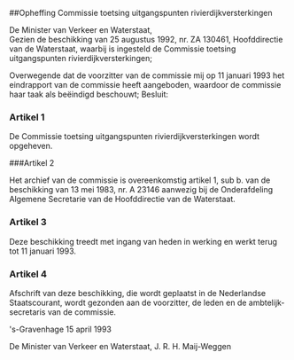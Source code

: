 <meta http-equiv='Content-Type' content='text/html; charset=utf-8' />

##Opheffing Commissie toetsing uitgangspunten rivierdijkversterkingen

De Minister van Verkeer en Waterstaat,  
Gezien de beschikking van 25 augustus 1992, nr. ZA 130461, Hoofddirectie van de Waterstaat, waarbij is ingesteld de Commissie toetsing uitgangspunten rivierdijkversterkingen;

Overwegende dat de voorzitter van de commissie mij op 11 januari 1993 het eindrapport van de commissie heeft aangeboden, waardoor de commissie haar taak als beëindigd beschouwt;
Besluit:    

### Artikel  1  

De Commissie toetsing uitgangspunten rivierdijkversterkingen wordt opgeheven. 

###Artikel 2 

Het archief van de commissie is overeenkomstig artikel 1, sub b. van de beschikking van 13 mei 1983, nr. A 23146 aanwezig bij de Onderafdeling Algemene Secretarie van de Hoofddirectie van de Waterstaat.

### Artikel  3  

Deze beschikking treedt met ingang van heden in werking en werkt terug tot 11 januari 1993. 

### Artikel  4  

Afschrift van deze beschikking, die wordt geplaatst in de Nederlandse Staatscourant, wordt gezonden aan de voorzitter, de leden en de ambtelijk-secretaris van de commissie. 

's-Gravenhage 
15 april 1993    

De 
Minister van Verkeer en Waterstaat, 
J. R. H.  Maij-Weggen      
